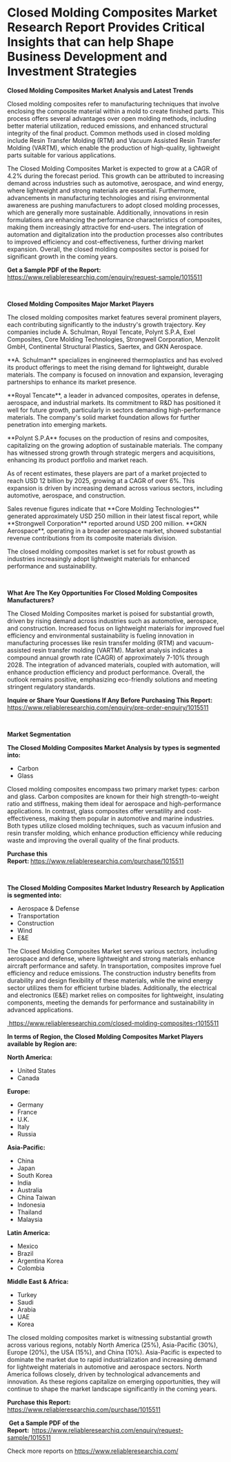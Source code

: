 <p><h1>Closed Molding Composites Market Research Report Provides Critical Insights that can help Shape Business Development and Investment Strategies</h1></p><p><strong>Closed Molding Composites Market Analysis and Latest Trends</strong></p>
<p><p>Closed molding composites refer to manufacturing techniques that involve enclosing the composite material within a mold to create finished parts. This process offers several advantages over open molding methods, including better material utilization, reduced emissions, and enhanced structural integrity of the final product. Common methods used in closed molding include Resin Transfer Molding (RTM) and Vacuum Assisted Resin Transfer Molding (VARTM), which enable the production of high-quality, lightweight parts suitable for various applications.</p><p>The Closed Molding Composites Market is expected to grow at a CAGR of 4.2% during the forecast period. This growth can be attributed to increasing demand across industries such as automotive, aerospace, and wind energy, where lightweight and strong materials are essential. Furthermore, advancements in manufacturing technologies and rising environmental awareness are pushing manufacturers to adopt closed molding processes, which are generally more sustainable. Additionally, innovations in resin formulations are enhancing the performance characteristics of composites, making them increasingly attractive for end-users. The integration of automation and digitalization into the production processes also contributes to improved efficiency and cost-effectiveness, further driving market expansion. Overall, the closed molding composites sector is poised for significant growth in the coming years.</p></p>
<p><strong>Get a Sample PDF of the Report:&nbsp;</strong> <a href="https://www.reliableresearchiq.com/enquiry/request-sample/1015511?utm_campaign=3262&utm_medium=2&utm_source=Github&utm_content=ia&utm_term=01042025&utm_id=closed-molding-composites">https://www.reliableresearchiq.com/enquiry/request-sample/1015511</a></p>
<p>&nbsp;</p>
<p><strong>Closed Molding Composites Major Market Players</strong></p>
<p><p>The closed molding composites market features several prominent players, each contributing significantly to the industry's growth trajectory. Key companies include A. Schulman, Royal Tencate, Polynt S.P.A, Exel Composites, Core Molding Technologies, Strongwell Corporation, Menzolit GmbH, Continental Structural Plastics, Saertex, and GKN Aerospace.</p><p>**A. Schulman** specializes in engineered thermoplastics and has evolved its product offerings to meet the rising demand for lightweight, durable materials. The company is focused on innovation and expansion, leveraging partnerships to enhance its market presence.</p><p>**Royal Tencate**, a leader in advanced composites, operates in defense, aerospace, and industrial markets. Its commitment to R&D has positioned it well for future growth, particularly in sectors demanding high-performance materials. The company's solid market foundation allows for further penetration into emerging markets.</p><p>**Polynt S.P.A** focuses on the production of resins and composites, capitalizing on the growing adoption of sustainable materials. The company has witnessed strong growth through strategic mergers and acquisitions, enhancing its product portfolio and market reach.</p><p>As of recent estimates, these players are part of a market projected to reach USD 12 billion by 2025, growing at a CAGR of over 6%. This expansion is driven by increasing demand across various sectors, including automotive, aerospace, and construction.</p><p>Sales revenue figures indicate that **Core Molding Technologies** generated approximately USD 250 million in their latest fiscal report, while **Strongwell Corporation** reported around USD 200 million. **GKN Aerospace**, operating in a broader aerospace market, showed substantial revenue contributions from its composite materials division.</p><p>The closed molding composites market is set for robust growth as industries increasingly adopt lightweight materials for enhanced performance and sustainability.</p></p>
<p>&nbsp;</p>
<p><strong>What Are The Key Opportunities For Closed Molding Composites Manufacturers?</strong></p>
<p><p>The Closed Molding Composites market is poised for substantial growth, driven by rising demand across industries such as automotive, aerospace, and construction. Increased focus on lightweight materials for improved fuel efficiency and environmental sustainability is fueling innovation in manufacturing processes like resin transfer molding (RTM) and vacuum-assisted resin transfer molding (VARTM). Market analysis indicates a compound annual growth rate (CAGR) of approximately 7-10% through 2028. The integration of advanced materials, coupled with automation, will enhance production efficiency and product performance. Overall, the outlook remains positive, emphasizing eco-friendly solutions and meeting stringent regulatory standards.</p></p>
<p><strong>Inquire or Share Your Questions If Any Before Purchasing This Report:</strong> <a href="https://www.reliableresearchiq.com/enquiry/pre-order-enquiry/1015511?utm_campaign=3262&utm_medium=2&utm_source=Github&utm_content=ia&utm_term=01042025&utm_id=closed-molding-composites">https://www.reliableresearchiq.com/enquiry/pre-order-enquiry/1015511</a></p>
<p>&nbsp;</p>
<p><strong>Market Segmentation</strong></p>
<p><strong>The Closed Molding Composites Market Analysis by types is segmented into:</strong></p>
<p><ul><li>Carbon</li><li>Glass</li></ul></p>
<p><p>Closed molding composites encompass two primary market types: carbon and glass. Carbon composites are known for their high strength-to-weight ratio and stiffness, making them ideal for aerospace and high-performance applications. In contrast, glass composites offer versatility and cost-effectiveness, making them popular in automotive and marine industries. Both types utilize closed molding techniques, such as vacuum infusion and resin transfer molding, which enhance production efficiency while reducing waste and improving the overall quality of the final products.</p></p>
<p><strong>Purchase this Report:&nbsp;</strong><a href="https://www.reliableresearchiq.com/purchase/1015511?utm_campaign=3262&utm_medium=2&utm_source=Github&utm_content=ia&utm_term=01042025&utm_id=closed-molding-composites">https://www.reliableresearchiq.com/purchase/1015511</a></p>
<p>&nbsp;</p>
<p><strong>The Closed Molding Composites Market Industry Research by Application is segmented into:</strong></p>
<p><ul><li>Aerospace & Defense</li><li>Transportation</li><li>Construction</li><li>Wind</li><li>E&E</li></ul></p>
<p><p>The Closed Molding Composites Market serves various sectors, including aerospace and defense, where lightweight and strong materials enhance aircraft performance and safety. In transportation, composites improve fuel efficiency and reduce emissions. The construction industry benefits from durability and design flexibility of these materials, while the wind energy sector utilizes them for efficient turbine blades. Additionally, the electrical and electronics (E&E) market relies on composites for lightweight, insulating components, meeting the demands for performance and sustainability in advanced applications.</p></p>
<p><a href="https://www.reliableresearchiq.com/closed-molding-composites-r1015511?utm_campaign=3262&utm_medium=2&utm_source=Github&utm_content=ia&utm_term=01042025&utm_id=closed-molding-composites">&nbsp;https://www.reliableresearchiq.com/closed-molding-composites-r1015511</a></p>
<p><strong>In terms of Region, the Closed Molding Composites Market Players available by Region are:</strong></p>
<p>
    <p> <strong> North America: </strong>
        <ul>
            <li>United States</li>
            <li>Canada</li>
        </ul>
        </p> 
    <p> <strong> Europe: </strong>
        <ul>
            <li>Germany</li>
            <li>France</li>
            <li>U.K.</li>
            <li>Italy</li>
            <li>Russia</li>
        </ul>
        </p> 
    <p> <strong> Asia-Pacific: </strong>
        <ul>
            <li>China</li>
            <li>Japan</li>
            <li>South Korea</li>
            <li>India</li>
            <li>Australia</li>
            <li>China Taiwan</li>
            <li>Indonesia</li>
            <li>Thailand</li>
            <li>Malaysia</li>
        </ul>
        </p> 
    <p> <strong> Latin America: </strong>
        <ul>
            <li>Mexico</li>
            <li>Brazil</li>
            <li>Argentina Korea</li>
            <li>Colombia</li>
        </ul>
        </p> 
    <p> <strong> Middle East & Africa: </strong>
        <ul>
            <li>Turkey</li>
            <li>Saudi</li>
            <li>Arabia</li>
            <li>UAE</li>
            <li>Korea</li>
        </ul>
    </p>
    </p>
<p><p>The closed molding composites market is witnessing substantial growth across various regions, notably North America (25%), Asia-Pacific (30%), Europe (20%), the USA (15%), and China (10%). Asia-Pacific is expected to dominate the market due to rapid industrialization and increasing demand for lightweight materials in automotive and aerospace sectors. North America follows closely, driven by technological advancements and innovation. As these regions capitalize on emerging opportunities, they will continue to shape the market landscape significantly in the coming years.</p></p>
<p><strong>Purchase this Report: </strong><a href="https://www.reliableresearchiq.com/purchase/1015511?utm_campaign=3262&utm_medium=2&utm_source=Github&utm_content=ia&utm_term=01042025&utm_id=closed-molding-composites">https://www.reliableresearchiq.com/purchase/1015511</a></p>
<p>&nbsp;<strong>Get a Sample PDF of the Report:&nbsp;&nbsp;</strong><a href="https://www.reliableresearchiq.com/enquiry/request-sample/1015511?utm_campaign=3262&utm_medium=2&utm_source=Github&utm_content=ia&utm_term=01042025&utm_id=closed-molding-composites">https://www.reliableresearchiq.com/enquiry/request-sample/1015511</a></p>
<p><strong></strong></p>
<p>Check more reports on <a href="https://www.reliableresearchiq.com/?utm_campaign=3262&utm_medium=2&utm_source=Github&utm_content=ia&utm_term=01042025&utm_id=closed-molding-composites">https://www.reliableresearchiq.com/</a></p>